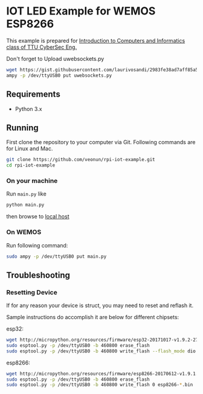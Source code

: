 # IOT LED Example for WEMOS ESP8266

This example is prepared for [Introduction to Computers and Informatics class of TTU CyberSec Eng.](https://wiki.itcollege.ee/index.php/Category:I600_Introduction_to_Computers_and_Informatics#Assignment:_Set_up_basic_IoT_scenario)

Don't forget to Upload uwebsockets.py
```sh
wget https://gist.githubusercontent.com/laurivosandi/2983fe38ad7aff85a5e3b86be8f00718/raw/cfa52f739080d42029d21017c5ae2a7b97793b06/uwebsockets.py
ampy -p /dev/ttyUSB0 put uwebsockets.py
```
 
## Requirements
* Python 3.x

## Running

First clone the repository to your computer via Git. Following commands are for Linux and Mac.
```sh
git clone https://github.com/veonun/rpi-iot-example.git
cd rpi-iot-example
```

### On your machine

Run `main.py` like
```sh
python main.py
```
then browse to [local host](http://localhost:8080/)

### On WEMOS

Run following command:

```sh
sudo ampy -p /dev/ttyUSB0 put main.py 
```

## Troubleshooting

### Resetting Device

If for any reason your device is struct, you may need to reset and reflash it.

Sample instructions do accomplish it are below for different chipsets:

esp32:
```sh
wget http://micropython.org/resources/firmware/esp32-20171017-v1.9.2-279-g090b6b80.bin
sudo esptool.py -p /dev/ttyUSB0 -b 460800 erase_flash
sudo esptool.py -p /dev/ttyUSB0 -b 460800 write_flash --flash_mode dio 0x1000 esp32-*.bin
```

esp8266:
```sh
wget http://micropython.org/resources/firmware/esp8266-20170612-v1.9.1.bin
sudo esptool.py -p /dev/ttyUSB0 -b 460800 erase_flash
sudo esptool.py -p /dev/ttyUSB0 -b 460800 write_flash 0 esp8266-*.bin
```

